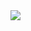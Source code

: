 <img src="https://img1.daumcdn.net/thumb/R1280x0/?scode=mtistory2&fname=https%3A%2F%2Fblog.kakaocdn.net%2Fdn%2FcMJeV4%2FbtqNpf4IkTT%2Fwsj8k8GZcUKD6Z5BPLvYqK%2Fimg.jpg" />